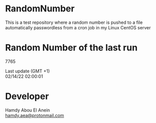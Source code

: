# RandomNumber    
This is a test repository where a random number is pushed to a file automatically passwordless from a cron job in my Linux CentOS server    
# Random Number of the last run   
7765
      
Last update (GMT +1)    
02/14/22 02:00:01
# Developer    
Hamdy Abou El Anein   
hamdy.aea@protonmail.com
